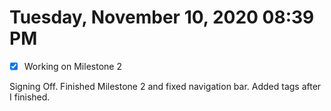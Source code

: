 # Tuesday, November 10, 2020 08:39 PM
- [x] Working on Milestone 2

Signing Off. Finished Milestone 2 and fixed navigation bar. Added tags after I finished.